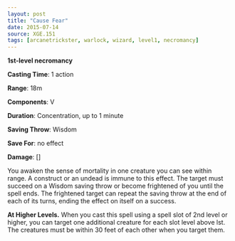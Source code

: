 ```yaml
---
layout: post
title: "Cause Fear"
date: 2015-07-14
source: XGE.151
tags: [arcanetrickster, warlock, wizard, level1, necromancy]
---
```


**1st-level necromancy**

**Casting Time**: 1 action

**Range**: 18m

**Components**: V

**Duration**: Concentration, up to 1 minute

**Saving Throw**: Wisdom

**Save For**: no effect

**Damage**: []

You awaken the sense of mortality in one creature you can see within range. A construct or an undead is immune to this effect. The target must succeed on a Wisdom saving throw or become frightened of you until the spell ends. The frightened target can repeat the saving throw at the end of each of its turns, ending the effect on itself on a success.

**At Higher Levels.** When you cast this spell using a spell slot of 2nd level or higher, you can target one additional creature for each slot level above lst. The creatures must be within 30 feet of each other when you target them.